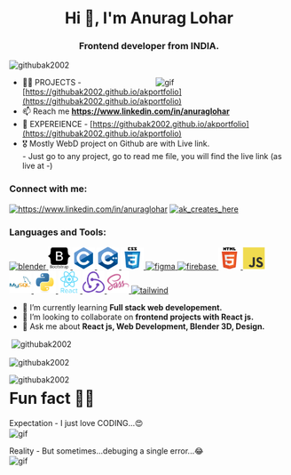 # <h1 align="center">Hi 👋, I'm Anurag Lohar</h1>
<h3 align="center">Frontend developer from INDIA.</h3>

<p align="left"> <img src="https://komarev.com/ghpvc/?username=githubak2002&label=Profile%20views&color=0e75b6&style=flat" alt="githubak2002" /> </p>

<a href="https://githubak2002.github.io/akportfolio" > 
<img align="right" alt="gif" width="240" src="https://media3.giphy.com/media/qgQUggAC3Pfv687qPC/200.gif?cid=ecf05e47v1kraimdb4zy0ui34inhlaupqlf4yhhcpgokxoa2&ep=v1_gifs_search&rid=200.gif&ct=g">
<a/>


- 👨‍💻 PROJECTS - [https://githubak2002.github.io/akportfolio](https://githubak2002.github.io/akportfolio)
- 📫 Reach me **https://www.linkedin.com/in/anuraglohar**
- 📄 EXPEREIENCE - [https://githubak2002.github.io/akportfolio](https://githubak2002.github.io/akportfolio)
- 🎖️ Mostly WebD project on Github are with Live link. <br>
      -  Just go to any project, go to read me file, you will find the live link (as live at -) 

<h3 align="left">Connect with me:</h3>
<p align="left">
<a href="https://linkedin.com/in/https://www.linkedin.com/in/anuraglohar" target="blank"><img align="center" src="https://raw.githubusercontent.com/rahuldkjain/github-profile-readme-generator/master/src/images/icons/Social/linked-in-alt.svg" alt="https://www.linkedin.com/in/anuraglohar" height="30" width="40" /></a>
<a href="https://instagram.com/ak_creates_here" target="blank"><img align="center" src="https://raw.githubusercontent.com/rahuldkjain/github-profile-readme-generator/master/src/images/icons/Social/instagram.svg" alt="ak_creates_here" height="30" width="40" /></a>
</p>



<h3 align="left">Languages and Tools:</h3>
<p align="left"> <a href="https://www.blender.org/" target="_blank" rel="noreferrer"> <img src="https://download.blender.org/branding/community/blender_community_badge_white.svg" alt="blender" width="40" height="40"/> </a> <a href="https://getbootstrap.com" target="_blank" rel="noreferrer"> <img src="https://raw.githubusercontent.com/devicons/devicon/master/icons/bootstrap/bootstrap-plain-wordmark.svg" alt="bootstrap" width="40" height="40"/> </a> <a href="https://www.cprogramming.com/" target="_blank" rel="noreferrer"> <img src="https://raw.githubusercontent.com/devicons/devicon/master/icons/c/c-original.svg" alt="c" width="40" height="40"/> </a> <a href="https://www.w3schools.com/cpp/" target="_blank" rel="noreferrer"> <img src="https://raw.githubusercontent.com/devicons/devicon/master/icons/cplusplus/cplusplus-original.svg" alt="cplusplus" width="40" height="40"/> </a> <a href="https://www.w3schools.com/css/" target="_blank" rel="noreferrer"> <img src="https://raw.githubusercontent.com/devicons/devicon/master/icons/css3/css3-original-wordmark.svg" alt="css3" width="40" height="40"/> </a> <a href="https://www.figma.com/" target="_blank" rel="noreferrer"> <img src="https://www.vectorlogo.zone/logos/figma/figma-icon.svg" alt="figma" width="40" height="40"/> </a> <a href="https://firebase.google.com/" target="_blank" rel="noreferrer"> <img src="https://www.vectorlogo.zone/logos/firebase/firebase-icon.svg" alt="firebase" width="40" height="40"/> </a> <a href="https://www.w3.org/html/" target="_blank" rel="noreferrer"> <img src="https://raw.githubusercontent.com/devicons/devicon/master/icons/html5/html5-original-wordmark.svg" alt="html5" width="40" height="40"/> </a> <a href="https://developer.mozilla.org/en-US/docs/Web/JavaScript" target="_blank" rel="noreferrer"> <img src="https://raw.githubusercontent.com/devicons/devicon/master/icons/javascript/javascript-original.svg" alt="javascript" width="40" height="40"/> </a> <a href="https://www.mysql.com/" target="_blank" rel="noreferrer"> <img src="https://raw.githubusercontent.com/devicons/devicon/master/icons/mysql/mysql-original-wordmark.svg" alt="mysql" width="40" height="40"/> </a> <a href="https://www.python.org" target="_blank" rel="noreferrer"> <img src="https://raw.githubusercontent.com/devicons/devicon/master/icons/python/python-original.svg" alt="python" width="40" height="40"/> </a> <a href="https://reactjs.org/" target="_blank" rel="noreferrer"> <img src="https://raw.githubusercontent.com/devicons/devicon/master/icons/react/react-original-wordmark.svg" alt="react" width="40" height="40"/> </a> <a href="https://redux.js.org" target="_blank" rel="noreferrer"> <img src="https://raw.githubusercontent.com/devicons/devicon/master/icons/redux/redux-original.svg" alt="redux" width="40" height="40"/> </a> <a href="https://sass-lang.com" target="_blank" rel="noreferrer"> <img src="https://raw.githubusercontent.com/devicons/devicon/master/icons/sass/sass-original.svg" alt="sass" width="40" height="40"/> </a> <a href="https://tailwindcss.com/" target="_blank" rel="noreferrer"> <img src="https://www.vectorlogo.zone/logos/tailwindcss/tailwindcss-icon.svg" alt="tailwind" width="40" height="40"/> </a> </p>

- 🌱 I’m currently learning **Full stack web developement.**
- 👯 I’m looking to collaborate on **frontend projects with React js.**
- 💬 Ask me about **React js, Web Development, Blender 3D, Design.**


<p>&nbsp;<img align="center" src="https://github-readme-stats.vercel.app/api?username=githubak2002&show_icons=true&locale=en" alt="githubak2002" /></p>

<p><img align="center" src="https://github-readme-streak-stats.herokuapp.com/?user=githubak2002&" alt="githubak2002" /></p>

<p><img align="left" src="https://github-readme-stats.vercel.app/api/top-langs?username=githubak2002&show_icons=true&locale=en&layout=compact" alt="githubak2002" /></p>



# Fun fact 🤣😂

Expectation - I just love CODING...😍 <br>
<img align="center" width="200" src="https://media2.giphy.com/media/Ws6T5PN7wHv3cY8xy8/200w.gif?cid=ecf05e479uieonuieykq83wfk660he4zye1sxd14sn3k1rfr&ep=v1_gifs_search&rid=200w.gif&ct=g" alt="gif" />

Reality - But sometimes...debuging a single error...😂 <br>
<img align="center" width="200" src="https://media0.giphy.com/media/zOvBKUUEERdNm/200w.gif?cid=ecf05e47v1kraimdb4zy0ui34inhlaupqlf4yhhcpgokxoa2&ep=v1_gifs_search&rid=200w.gif&ct=g" alt="gif" />


